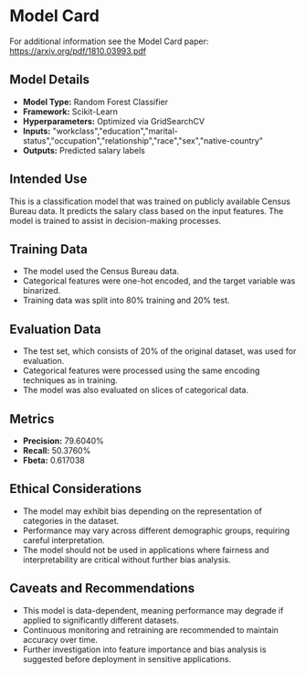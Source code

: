 # Model Card

For additional information see the Model Card paper: https://arxiv.org/pdf/1810.03993.pdf

## Model Details
- **Model Type:** Random Forest Classifier
- **Framework:** Scikit-Learn
- **Hyperparameters:** Optimized via GridSearchCV
- **Inputs:** "workclass","education","marital-status","occupation","relationship","race","sex","native-country"
- **Outputs:** Predicted salary labels

## Intended Use
This is a classification model that was trained on publicly available Census Bureau data. It predicts the salary class based on the input features. The model is trained to assist in decision-making processes.

## Training Data
- The model used the Census Bureau data.
- Categorical features were one-hot encoded, and the target variable was binarized.
- Training data was split into 80% training and 20% test.

## Evaluation Data
- The test set, which consists of 20% of the original dataset, was used for evaluation.
- Categorical features were processed using the same encoding techniques as in training.
- The model was also evaluated on slices of categorical data.

## Metrics
- **Precision:** 79.6040%
- **Recall:** 50.3760%
- **Fbeta:** 0.617038

## Ethical Considerations
- The model may exhibit bias depending on the representation of categories in the dataset.
- Performance may vary across different demographic groups, requiring careful interpretation.
- The model should not be used in applications where fairness and interpretability are critical without further bias analysis.

## Caveats and Recommendations
- This model is data-dependent, meaning performance may degrade if applied to significantly different datasets.
- Continuous monitoring and retraining are recommended to maintain accuracy over time.
- Further investigation into feature importance and bias analysis is suggested before deployment in sensitive applications.
